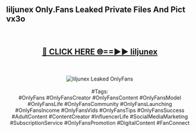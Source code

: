 <h2>liljunex Only.Fans Leaked Private Files And Pict vx3o</h2>
<br>
<div align="center">
<h2><a href="https://mediafiles.top/liljunex" rel="nofollow">🔴 CLICK HERE 🌐==►► liljunex</a></h2>
<br>
<br>
<a href="https://mediafiles.top/liljunex" rel="nofollow" data-target="animated-image.originalLink"><img src="https://i.ibb.co.com/WyWwxjT/player-gif2.gif" alt="liljunex Leaked OnlyFans" style="max-width: 100%; display: inline-block;" data-target="animated-image.originalImage"></a>
<br><br>
#Tags:
<br>
#OnlyFans #OnlyFansCreator #OnlyFansContent #OnlyFansModel #OnlyFansLife #OnlyFansCommunity #OnlyFansLaunching #OnlyFansIncome #OnlyFansVids #OnlyFansTips #OnlyFansSuccess #AdultContent #ContentCreator #InfluencerLife #SocialMediaMarketing #SubscriptionService #OnlyFansPromotion #DigitalContent #FanConnect
</div>
<br>